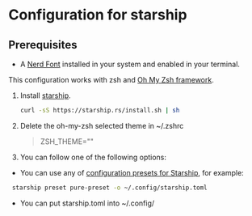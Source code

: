 # Configuration for starship

## Prerequisites

- A [Nerd Font](https://www.nerdfonts.com/) installed in your system and enabled in your terminal.

This configuration works with zsh and [Oh My Zsh framework](https://ohmyz.sh).

1. Install [starship](https://starship.rs/guide/).

    ```bash
    curl -sS https://starship.rs/install.sh | sh
    ```

2. Delete the oh-my-zsh selected theme in ~/.zshrc

    > ZSH_THEME=""

3. You can follow one of the following options:

- You can use any of [configuration presets for Starship](https://starship.rs/presets/), for example:

```bash
 starship preset pure-preset -o ~/.config/starship.toml
 ```

- You can put starship.toml into ~/.config/

